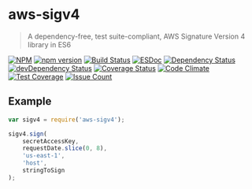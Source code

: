 # aws-sigv4

> A dependency-free, test suite-compliant, AWS Signature Version 4 library in ES6

[![NPM](https://nodei.co/npm/aws-sigv4.png?mini=true)](https://nodei.co/npm/aws-sigv4/)
[![npm version](https://badge.fury.io/js/aws-sigv4.svg)](https://badge.fury.io/js/aws-sigv4)
[![Build Status](https://travis-ci.org/binoculars/aws-sigv4.svg?branch=master)](https://travis-ci.org/binoculars/aws-sigv4)
[![ESDoc](http://binoculars.github.io/aws-sigv4/esdoc/badge.svg)](http://binoculars.github.io/aws-sigv4/esdoc/)
[![Dependency Status](https://david-dm.org/binoculars/aws-sigv4.svg)](https://david-dm.org/binoculars/aws-sigv4)
[![devDependency Status](https://david-dm.org/binoculars/aws-sigv4/dev-status.svg)](https://david-dm.org/binoculars/aws-sigv4#info=devDependencies)
[![Coverage Status](https://coveralls.io/repos/binoculars/aws-sigv4/badge.svg?branch=master&service=github)](https://coveralls.io/github/binoculars/aws-sigv4?branch=master)
[![Code Climate](https://codeclimate.com/github/binoculars/aws-sigv4/badges/gpa.svg)](https://codeclimate.com/github/binoculars/aws-sigv4)
[![Test Coverage](https://codeclimate.com/github/binoculars/aws-sigv4/badges/coverage.svg)](https://codeclimate.com/github/binoculars/aws-sigv4/coverage)
[![Issue Count](https://codeclimate.com/github/binoculars/aws-sigv4/badges/issue_count.svg)](https://codeclimate.com/github/binoculars/aws-sigv4) 

## Example
```JavaScript
var sigv4 = require('aws-sigv4');

sigv4.sign(
	secretAccessKey,
	requestDate.slice(0, 8),
	'us-east-1',
	'host',
	stringToSign
);
```
